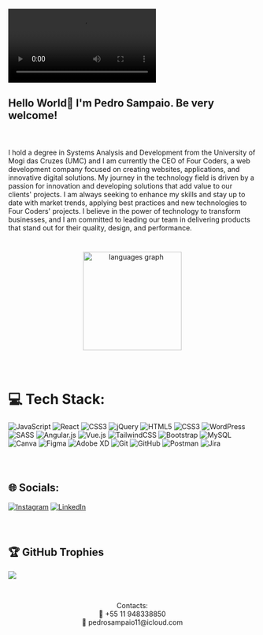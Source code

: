 ![Sampaio](https://github.com/user-attachments/assets/https://github.com/PedroSampaio11/PedroSampaio11/blob/main/VideoGithub.mp4)
<h2 align="left">Hello World👋 I'm Pedro Sampaio. Be very welcome!</h2>

###

<br clear="both">

<p align="left">I hold a degree in Systems Analysis and Development from the University of Mogi das Cruzes (UMC) and I am currently the CEO of Four Coders, a web development company focused on creating websites, applications, and innovative digital solutions. My journey in the technology field is driven by a passion for innovation and developing solutions that add value to our clients' projects.
I am always seeking to enhance my skills and stay up to date with market trends, applying best practices and new technologies to Four Coders' projects. I believe in the power of technology to transform businesses, and I am committed to leading our team in delivering products that stand out for their quality, design, and performance.</p>

###

<br clear="both">

<div align="center">
  <img src="https://github-readme-stats.vercel.app/api/top-langs?username=PedroSampaio11&locale=en&hide_title=false&layout=compact&card_width=320&langs_count=6&theme=github_dark&hide_border=false" height="200" alt="languages graph"  />
</div>

###

<br clear="both">

# 💻 Tech Stack:
![JavaScript](https://img.shields.io/badge/javascript-%23323330.svg?style=for-the-badge&logo=javascript&logoColor=%23F7DF1E) ![React](https://img.shields.io/badge/react-%2320232a.svg?style=for-the-badge&logo=react&logoColor=%2361DAFB) ![CSS3](https://img.shields.io/badge/css3-%231572B6.svg?style=for-the-badge&logo=css3&logoColor=white) ![jQuery](https://img.shields.io/badge/jquery-%230769AD.svg?style=for-the-badge&logo=jquery&logoColor=white) ![HTML5](https://img.shields.io/badge/html5-%23E34F26.svg?style=for-the-badge&logo=html5&logoColor=white) ![CSS3](https://img.shields.io/badge/css3-%231572B6.svg?style=for-the-badge&logo=css3&logoColor=white) ![WordPress](https://img.shields.io/badge/WordPress-%23117AC9.svg?style=for-the-badge&logo=WordPress&logoColor=white) ![SASS](https://img.shields.io/badge/SASS-hotpink.svg?style=for-the-badge&logo=SASS&logoColor=white) ![Angular.js](https://img.shields.io/badge/angular.js-%23E23237.svg?style=for-the-badge&logo=angularjs&logoColor=white) ![Vue.js](https://img.shields.io/badge/vue.js-%2335495e.svg?style=for-the-badge&logo=vuedotjs&logoColor=%234FC08D) ![TailwindCSS](https://img.shields.io/badge/tailwindcss-%2338B2AC.svg?style=for-the-badge&logo=tailwind-css&logoColor=white) ![Bootstrap](https://img.shields.io/badge/bootstrap-%238511FA.svg?style=for-the-badge&logo=bootstrap&logoColor=white) ![MySQL](https://img.shields.io/badge/mysql-4479A1.svg?style=for-the-badge&logo=mysql&logoColor=white) ![Canva](https://img.shields.io/badge/Canva-%2300C4CC.svg?style=for-the-badge&logo=Canva&logoColor=white) ![Figma](https://img.shields.io/badge/figma-%23F24E1E.svg?style=for-the-badge&logo=figma&logoColor=white) ![Adobe XD](https://img.shields.io/badge/Adobe%20XD-470137?style=for-the-badge&logo=Adobe%20XD&logoColor=#FF61F6) ![Git](https://img.shields.io/badge/git-%23F05033.svg?style=for-the-badge&logo=git&logoColor=white) ![GitHub](https://img.shields.io/badge/github-%23121011.svg?style=for-the-badge&logo=github&logoColor=white) ![Postman](https://img.shields.io/badge/Postman-FF6C37?style=for-the-badge&logo=postman&logoColor=white) ![Jira](https://img.shields.io/badge/jira-%230A0FFF.svg?style=for-the-badge&logo=jira&logoColor=white)
###

<br clear="both">

## 🌐 Socials:
[![Instagram](https://img.shields.io/badge/Instagram-%23E4405F.svg?logo=Instagram&logoColor=white)](https://instagram.com/@ph_tuquim) [![LinkedIn](https://img.shields.io/badge/LinkedIn-%230077B5.svg?logo=linkedin&logoColor=white)](https://linkedin.com/in/https://www.linkedin.com/in/pedro-tuquim/) 

###

<br clear="both">

## 🏆 GitHub Trophies
![](https://github-profile-trophy.vercel.app/?username=PedroSampaio11&theme=dark&no-frame=true&no-bg=true&margin-w=4)


<br clear="both">

<p align="center">Contacts:<br>📱 +55 11 948338850<br>📧 pedrosampaio11@icloud.com</p>

###

